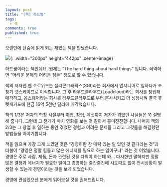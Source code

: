 ```yaml
---
layout: post
title: "[책] 하드씽"
tags: 
  - 책
comments: true
published: true
---
```


오랜만에 단숨에 읽게 되는 재밌는 책을 만났습니다. 

![](https://lh3.googleusercontent.com/enaXi28U1HY47kqRq08bl0lyZ18IU8Aoyhqb6RX6VLUlnRmDrWRfMw51wgtTO0gnP2tyWqsHDatzLel5Bg3keXD-c_ScRI3V_v5yp3H5bp6Cu-1ts2ySWWvNvxXYiA0IUdW0gd2ZkE5YIZ1TrpYvghv6xAz-_anVm53WgO8FYy5nNqTRBgwNgaq5rOddc_8FkGTd5pJ55Ooga9RenKtk5o_XDU6YiTPx4BI7Ok5uokMBV_zomWX-Du-_6BUL6njziEF-MTTleU0Iy6s1qu4OuzCV4biP1yjbLTIerklI82OvCMjyGUg6gfym96wuulPtNWgjA0IMaEwc396Ywauys7oXV0b2R8VMbRgmSM0tikPwbbDnRo2HQ3q1WeapurzwJuS0g-_ztR8cKhMK7mIKRvs9x1_LdbhWY1qg9tUyxNVUdT8HUOnWY-G-EA9DeSXJgbYyk823MaOm9OrKYDzpuA6boAii7xeslnsOq0tmZssE_IFODqpiSwtZrhlD4Yf0iiMkOscN-kXBAIzOsmN58gkMMDHKeZH9SL2sCYcDnVlQwrgGb5joGsB5c_P50qtQ0hbNLp96-Iy5zRRLhmHVNXc_aGoXLqtT4TUJbok6QmQM4RCL9HK9SSzrdU0q-M9pGLCHwauN8b41EKeMBzA49P2K_g=w1000-no-tmp.jpg){: .width="300px" height="442px" .center-image}

하드씽이라는 책인데요. 원제는 “The hard thing about hard things” 입니다. 직역하면 “어려운 문제의 어려운 점들” 정도로 할 수 있습니다.

책의 저자인 벤 호로위츠는 실리콘그래픽스(SGI)라는 회사에서 엔지니어로 일하다가 초창기 넷스케이프로 이직합니다. 그 후 라우드클라우드(Loudcloud)라는 회사를 창업해 매각하고, 옵스웨어라는 회사를 라우드클라우드로 부터 분사시키고 더 성장시켜 결국 휴렛패커드에 현금 16억 5천만 달러에 매각했습니다.

책의 1/3은 저자의 학창 시절부터 취업, 창업, 엑싯까지 저자가 겪었던 사실들은 쭉 설명해 줍니다. 그런데 그 전개가 마치 영화를 보는 것 같아서 흥미진진합니다. 나머지 책의 2/3는 그 창업 후 일하는 동안 겪었던 경험과 어려운 문제들 그리고 그것들을 해결했던 방법들을 이야기합니다.

책을 읽으며 가장 크게 느꼈던 것은 “경영이란 참 매력 있는 일 있인 것 같다라는 것”과 더불어 “경영은 정말 힘들고 많은 에너지를 필요로 하는 일이구나” 라는 것 이었습니다. 경영은 주로 사람, 제품, 돈과 관련된 것을 다뤄야 하는데 와… 다시한번 말하지만 정말 많은 결정과 에너지가 필요한 일이고 경영하는 중간중간에 시도때도 없이 전시상황이 발생할 수 있는게 경영이라는 것을 보게 되었습니다.

경영에 관심있으신 분에게 읽어보실 것을 권해드립니다.